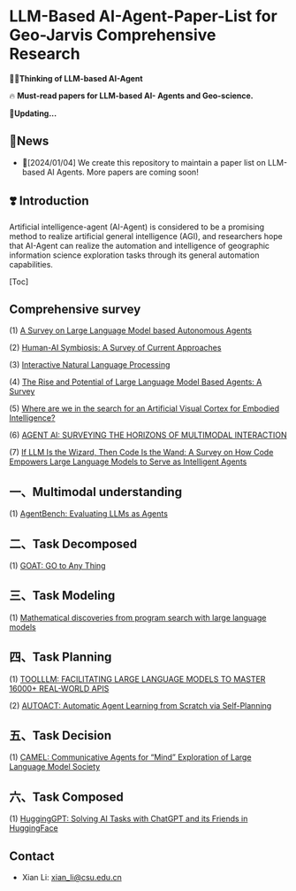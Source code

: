 # LLM-Based AI-Agent-Paper-List for Geo-Jarvis Comprehensive Research

🍄‍🟫**Thinking of LLM-based AI-Agent**

🔥 **Must-read papers for LLM-based AI- Agents and Geo-science.**

🥟**Updating...**

## 🚗**News**



- 🚀[2024/01/04] We create this repository to maintain a paper list on LLM-based AI Agents. More papers are coming soon!



## ❣️ Introduction

Artificial intelligence-agent (AI-Agent) is considered to be a promising method to realize artificial general intelligence (AGI), and researchers hope that AI-Agent can realize the automation and intelligence of geographic information science exploration tasks through its general automation capabilities.



[Toc]



## Comprehensive survey

  (1) [A Survey on Large Language Model based Autonomous Agents](https://arxiv.org/abs/2308.11432)

  (2) [Human-AI Symbiosis: A Survey of Current Approaches](https://arxiv.org/abs/2103.09990)

  (3) [Interactive Natural Language Processing](https://arxiv.org/abs/2305.13246)

  (4) [The Rise and Potential of Large Language Model Based Agents: A Survey](https://arxiv.org/abs/2309.07864)

  (5) [Where are we in the search for an Artificial Visual Cortex for Embodied Intelligence?](https://arxiv.org/abs/2303.18240)

  (6) [AGENT AI: SURVEYING THE HORIZONS OF MULTIMODAL INTERACTION](https://arxiv.org/abs/2401.03568)

  (7) [If LLM Is the Wizard, Then Code Is the Wand: A Survey on How Code Empowers Large Language Models to Serve as Intelligent Agents](http://arxiv.org/abs/2401.00812)

  

## 一、Multimodal understanding

  (1) [AgentBench: Evaluating LLMs as Agents](https://arxiv.org/abs/2308.03688)

## 二、Task Decomposed

  (1) [GOAT: GO to Any Thing](https://arxiv.org/abs/2311.06430)

## 三、Task Modeling

  (1) [Mathematical discoveries from program search with large language models](https://www.nature.com/articles/s41586-023-06924-6)

## 四、Task Planning

  (1) [TOOLLLM: FACILITATING LARGE LANGUAGE MODELS TO MASTER 16000+ REAL-WORLD APIS](https://arxiv.org/abs/2307.16789)

  (2) [AUTOACT: Automatic Agent Learning from Scratch via Self-Planning](https://arxiv.org/pdf/2401.05268.pdf)

## 五、Task Decision

  (1) [CAMEL: Communicative Agents for “Mind” Exploration of Large Language Model Society](https://arxiv.org/abs/2303.17760)

## 六、Task Composed

  (1) [HuggingGPT: Solving AI Tasks with ChatGPT and its Friends in HuggingFace](https://arxiv.org/abs/2303.17580)



## Contact
- Xian Li: xian_li@csu.edu.cn
